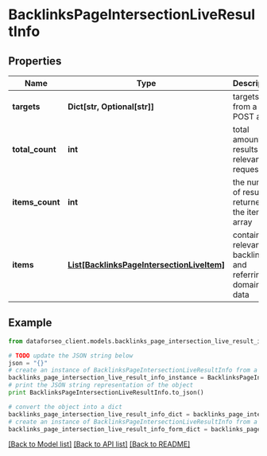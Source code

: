 # BacklinksPageIntersectionLiveResultInfo


## Properties

Name | Type | Description | Notes
------------ | ------------- | ------------- | -------------
**targets** | **Dict[str, Optional[str]]** | targets from a POST array | [optional] 
**total_count** | **int** | total amount of results relevant the request | [optional] 
**items_count** | **int** | the number of results returned in the items array | [optional] 
**items** | [**List[BacklinksPageIntersectionLiveItem]**](BacklinksPageIntersectionLiveItem.md) | contains relevant backlinks and referring domains data | [optional] 

## Example

```python
from dataforseo_client.models.backlinks_page_intersection_live_result_info import BacklinksPageIntersectionLiveResultInfo

# TODO update the JSON string below
json = "{}"
# create an instance of BacklinksPageIntersectionLiveResultInfo from a JSON string
backlinks_page_intersection_live_result_info_instance = BacklinksPageIntersectionLiveResultInfo.from_json(json)
# print the JSON string representation of the object
print BacklinksPageIntersectionLiveResultInfo.to_json()

# convert the object into a dict
backlinks_page_intersection_live_result_info_dict = backlinks_page_intersection_live_result_info_instance.to_dict()
# create an instance of BacklinksPageIntersectionLiveResultInfo from a dict
backlinks_page_intersection_live_result_info_form_dict = backlinks_page_intersection_live_result_info.from_dict(backlinks_page_intersection_live_result_info_dict)
```
[[Back to Model list]](../README.md#documentation-for-models) [[Back to API list]](../README.md#documentation-for-api-endpoints) [[Back to README]](../README.md)


